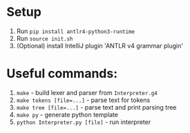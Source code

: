 # Setup

1. Run `pip install antlr4-python3-runtime` 
2. Run `source init.sh`    
3. (Optional) install IntelliJ plugin 'ANTLR v4 grammar plugin'

# Useful commands:
 
1. `make` - build lexer and parser from `Interpreter.g4`
2. `make tokens [file=...]` - parse text for tokens
3. `make tree [file=...]` - parse text and print parsing tree
4. `make py` - generate python template
5. `python Interpreter.py [file]` - run interpreter 
   

